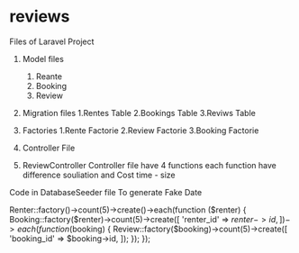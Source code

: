 # reviews

Files of Laravel Project 

1. Model files 
    1. Reante
    2. Booking
    3. Review
2. Migration files
  1.Rentes Table
  2.Bookings Table
  3.Reviws Table
3. Factories
  1.Rente Factorie
  2.Review Factorie
  3.Booking Factorie
  
4. Controller File
  1. ReviewController 
Controller file have 4 functions each function have difference souliation and Cost time - size


Code in DatabaseSeeder file To generate Fake Date

  Renter::factory()->count(5)->create()->each(function ($renter) {
            Booking::factory($renter)->count(5)->create([
                'renter_id' => $renter->id,
            ])->each(function ($booking) {
                Review::factory($booking)->count(5)->create([
                    'booking_id' => $booking->id,
                ]);
            });
        });
        
 
